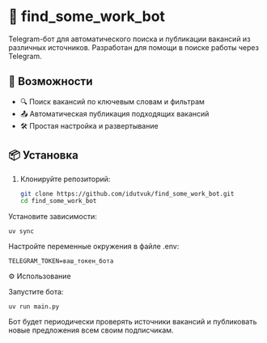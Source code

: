 # 🤖 find_some_work_bot

Telegram-бот для автоматического поиска и публикации вакансий из различных источников. Разработан для помощи в поиске работы через Telegram.

## 🚀 Возможности

- 🔍 Поиск вакансий по ключевым словам и фильтрам
- 📤 Автоматическая публикация подходящих вакансий
- 🛠 Простая настройка и развертывание

## 📦 Установка

1. Клонируйте репозиторий:

   ```bash
   git clone https://github.com/idutvuk/find_some_work_bot.git
   cd find_some_work_bot
   ```
Установите зависимости:

`uv sync`

Настройте переменные окружения в файле .env:

`TELEGRAM_TOKEN=ваш_токен_бота`

⚙️ Использование

Запустите бота:

`uv run main.py`

Бот будет периодически проверять источники вакансий и публиковать новые предложения всем своим подписчикам.

